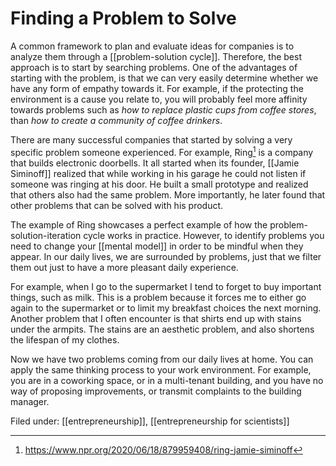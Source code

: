 # Finding a Problem to Solve
A common framework to plan and evaluate ideas for companies is to analyze them through a [[problem-solution cycle]]. Therefore, the best approach is to start by searching problems. One of the advantages of starting with the problem, is that we can very easily determine whether we have any form of empathy towards it. For example, if the protecting the environment is a cause you relate to, you will probably feel more affinity towards problems such as *how to replace plastic cups from coffee stores*, than *how to create a community of coffee drinkers*. 

There are many successful companies that started by solving a very specific problem someone experienced. For example, Ring[^1] is a company that builds electronic doorbells. It all started when its founder, [[Jamie Siminoff]] realized that while working in his garage he could not listen if someone was ringing at his door. He built a small prototype and realized that others also had the same problem. More importantly, he later found that other problems that can be solved with his product. 

The example of Ring showcases a perfect example of how the problem-solution-iteration cycle works in practice. However, to identify problems you need to change your [[mental model]] in order to be mindful when they appear. In our daily lives, we are surrounded by problems, just that we filter them out just to have a more pleasant daily experience. 

For example, when I go to the supermarket I tend to forget to buy important things, such as milk. This is a problem because it forces me to either go again to the supermarket or to limit my breakfast choices the next morning. Another problem that I often encounter is that shirts end up with stains under the armpits. The stains are an aesthetic problem, and also shortens the lifespan of my clothes. 

Now we have two problems coming from our daily lives at home. You can apply the same thinking process to your work environment. For example, you are in a coworking space, or in a multi-tenant building, and you have no way of proposing improvements, or transmit complaints to the building manager. 

Filed under: [[entrepreneurship]], [[entrepreneurship for scientists]]

[^1]: https://www.npr.org/2020/06/18/879959408/ring-jamie-siminoff
